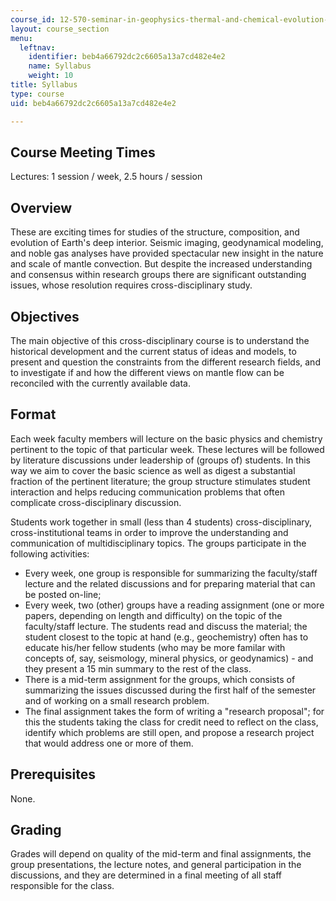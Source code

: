 ```yaml
---
course_id: 12-570-seminar-in-geophysics-thermal-and-chemical-evolution-of-the-earth-spring-2005
layout: course_section
menu:
  leftnav:
    identifier: beb4a66792dc2c6605a13a7cd482e4e2
    name: Syllabus
    weight: 10
title: Syllabus
type: course
uid: beb4a66792dc2c6605a13a7cd482e4e2

---
```


Course Meeting Times
--------------------

Lectures: 1 session / week, 2.5 hours / session

Overview
--------

These are exciting times for studies of the structure, composition, and evolution of Earth's deep interior. Seismic imaging, geodynamical modeling, and noble gas analyses have provided spectacular new insight in the nature and scale of mantle convection. But despite the increased understanding and consensus within research groups there are significant outstanding issues, whose resolution requires cross-disciplinary study.

Objectives
----------

The main objective of this cross-disciplinary course is to understand the historical development and the current status of ideas and models, to present and question the constraints from the different research fields, and to investigate if and how the different views on mantle flow can be reconciled with the currently available data.

Format
------

Each week faculty members will lecture on the basic physics and chemistry pertinent to the topic of that particular week. These lectures will be followed by literature discussions under leadership of (groups of) students. In this way we aim to cover the basic science as well as digest a substantial fraction of the pertinent literature; the group structure stimulates student interaction and helps reducing communication problems that often complicate cross-disciplinary discussion.

Students work together in small (less than 4 students) cross-disciplinary, cross-institutional teams in order to improve the understanding and communication of multidisciplinary topics. The groups participate in the following activities:

*   Every week, one group is responsible for summarizing the faculty/staff lecture and the related discussions and for preparing material that can be posted on-line;
*   Every week, two (other) groups have a reading assignment (one or more papers, depending on length and difficulty) on the topic of the faculty/staff lecture. The students read and discuss the material; the student closest to the topic at hand (e.g., geochemistry) often has to educate his/her fellow students (who may be more familar with concepts of, say, seismology, mineral physics, or geodynamics) - and they present a 15 min summary to the rest of the class.
*   There is a mid-term assignment for the groups, which consists of summarizing the issues discussed during the first half of the semester and of working on a small research problem.
*   The final assignment takes the form of writing a "research proposal"; for this the students taking the class for credit need to reflect on the class, identify which problems are still open, and propose a research project that would address one or more of them.

Prerequisites
-------------

None.

Grading
-------

Grades will depend on quality of the mid-term and final assignments, the group presentations, the lecture notes, and general participation in the discussions, and they are determined in a final meeting of all staff responsible for the class.
